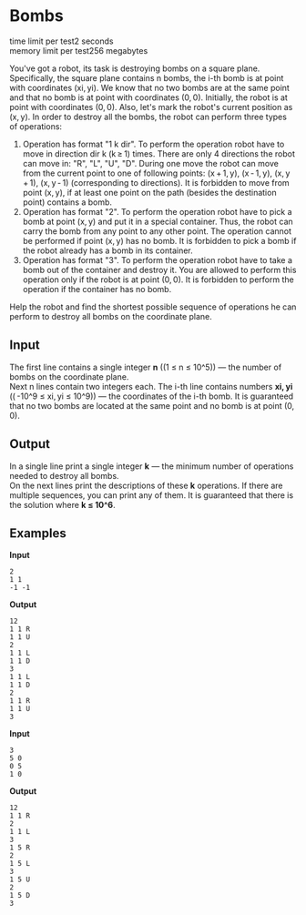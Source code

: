 # Bombs

time limit per test2 seconds  
memory limit per test256 megabytes  

You've got a robot, its task is destroying bombs on a square plane. Specifically, the square plane contains n bombs, the i-th bomb is at point with coordinates (xi, yi). We know that no two bombs are at the same point and that no bomb is at point with coordinates (0, 0). Initially, the robot is at point with coordinates (0, 0). Also, let's mark the robot's current position as (x, y). In order to destroy all the bombs, the robot can perform three types of operations:

  1. Operation has format "1 k dir". To perform the operation robot have to move in direction dir k (k ≥ 1) times. There are only 4             directions the robot can move in: "R", "L", "U", "D". During one move the robot can move from the current point to one of following        points: (x + 1, y), (x - 1, y), (x, y + 1), (x, y - 1) (corresponding to directions). It is forbidden to move from point (x, y), if        at least one point on the path (besides the destination point) contains a bomb.
  2. Operation has format "2". To perform the operation robot have to pick a bomb at point (x, y) and put it in a special container. Thus,      the robot can carry the bomb from any point to any other point. The operation cannot be performed if point (x, y) has no bomb. It is       forbidden to pick a bomb if the robot already has a bomb in its container.
  3. Operation has format "3". To perform the operation robot have to take a bomb out of the container and destroy it. You are allowed to       perform this operation only if the robot is at point (0, 0). It is forbidden to perform the operation if the container has no bomb.

Help the robot and find the shortest possible sequence of operations he can perform to destroy all bombs on the coordinate plane.


## Input

The first line contains a single integer **n** \((1 ≤ n ≤ 10^5)\) — the number of bombs on the coordinate plane.  
Next n lines contain two integers each. The i-th line contains numbers **xi, yi** \(( -10^9 ≤ xi, yi ≤ 10^9)\) — the coordinates of the i-th bomb. It is guaranteed that no two bombs are located at the same point and no bomb is at point (0, 0).

## Output

In a single line print a single integer **k** — the minimum number of operations needed to destroy all bombs.  
On the next lines print the descriptions of these **k** operations. If there are multiple sequences, you can print any of them. It is guaranteed that there is the solution where **k ≤ 10^6**.

## Examples

**Input**  
```
2
1 1
-1 -1
```  
**Output**  
```
12
1 1 R
1 1 U
2
1 1 L
1 1 D
3
1 1 L
1 1 D
2
1 1 R
1 1 U
3
```

**Input**  
```
3
5 0
0 5
1 0
```  
**Output**  
```
12
1 1 R
2
1 1 L
3
1 5 R
2
1 5 L
3
1 5 U
2
1 5 D
3
```
